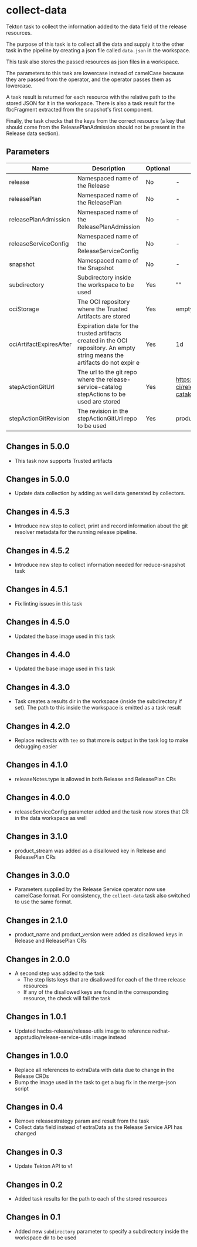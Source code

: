 # collect-data

Tekton task to collect the information added to the data field of the release resources.

The purpose of this task is to collect all the data and supply it to the other task in the pipeline by creating
a json file called `data.json` in the workspace.

This task also stores the passed resources as json files in a workspace.

The parameters to this task are lowercase instead of camelCase because they are passed from the operator, and the
operator passes them as lowercase.

A task result is returned for each resource with the relative path to the stored JSON for it in the workspace. There is
also a task result for the fbcFragment extracted from the snapshot's first component.

Finally, the task checks that the keys from the correct resource (a key that should come from the ReleasePlanAdmission
should not be present in the Release data section).

## Parameters

| Name                    | Description                                                                                                                 | Optional   | Default value                                             |
|-------------------------|-----------------------------------------------------------------------------------------------------------------------------|------------|-----------------------------------------------------------|
| release                 | Namespaced name of the Release                                                                                              | No         | -                                                         |
| releasePlan             | Namespaced name of the ReleasePlan                                                                                          | No         | -                                                         |
| releasePlanAdmission    | Namespaced name of the ReleasePlanAdmission                                                                                 | No         | -                                                         |
| releaseServiceConfig    | Namespaced name of the ReleaseServiceConfig                                                                                 | No         | -                                                         |
| snapshot                | Namespaced name of the Snapshot                                                                                             | No         | -                                                         |
| subdirectory            | Subdirectory inside the workspace to be used                                                                                | Yes        | ""                                                        |
| ociStorage              | The OCI repository where the Trusted Artifacts are stored                                                                   | Yes        | empty                                                     |
| ociArtifactExpiresAfter | Expiration date for the trusted artifacts created in the OCI repository. An empty string means the artifacts do not expir e | Yes        | 1d                                                        |
| stepActionGitUrl        | The url to the git repo where the release-service-catalog stepActions to be used are stored                                 | Yes        | https://github.com/konflux-ci/release-service-catalog.git |
| stepActionGitRevision   | The revision in the stepActionGitUrl repo to be used                                                                        | Yes        | production                                                |

## Changes in 5.0.0
* This task now supports Trusted artifacts

## Changes in 5.0.0
* Update data collection by adding as well data generated by collectors.

## Changes in 4.5.3
* Introduce new step to collect, print and record information about the git resolver metadata for the
  running release pipeline.

## Changes in 4.5.2
* Introduce new step to collect information needed for reduce-snapshot task

## Changes in 4.5.1
  * Fix linting issues in this task

## Changes in 4.5.0
  * Updated the base image used in this task

## Changes in 4.4.0
  * Updated the base image used in this task

## Changes in 4.3.0
  * Task creates a results dir in the workspace (inside the subdirectory if set). The path to this
    inside the workspace is emitted as a task result

## Changes in 4.2.0
  * Replace redirects with `tee` so that more is output in the task log to make debugging easier

## Changes in 4.1.0
  * releaseNotes.type is allowed in both Release and ReleasePlan CRs

## Changes in 4.0.0
  * releaseServiceConfig parameter added and the task now stores that CR in the data workspace as well

## Changes in 3.1.0
  * product_stream was added as a disallowed key in Release and ReleasePlan CRs

## Changes in 3.0.0
  * Parameters supplied by the Release Service operator now use camelCase format. For consistency, the `collect-data`
    task also switched to use the same format.

## Changes in 2.1.0
  * product_name and product_version were added as disallowed keys in Release and ReleasePlan CRs

## Changes in 2.0.0
  * A second step was added to the task
    * The step lists keys that are disallowed for each of the three release resources
    * If any of the disallowed keys are found in the corresponding resource, the check will fail the task

## Changes in 1.0.1
  * Updated hacbs-release/release-utils image to reference redhat-appstudio/release-service-utils image instead

## Changes in 1.0.0
  * Replace all references to extraData with data due to change in the Release CRDs
  * Bump the image used in the task to get a bug fix in the merge-json script

## Changes in 0.4
  * Remove releasestrategy param and result from the task
  * Collect data field instead of extraData as the Release Service API has changed

## Changes in 0.3
  * Update Tekton API to v1

## Changes in 0.2
  * Added task results for the path to each of the stored resources

## Changes in 0.1
  * Added new `subdirectory` parameter to specify a subdirectory inside the workspace dir to be used
